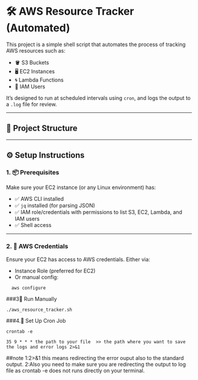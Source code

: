 # 🛠️ AWS Resource Tracker (Automated)

This project is a simple shell script that automates the process of tracking AWS resources such as:

- 🪣 S3 Buckets  
- 🖥️ EC2 Instances  
- 🌀 Lambda Functions  
- 👤 IAM Users  

It’s designed to run at scheduled intervals using `cron`, and logs the output to a `.log` file for review.

---

## 📁 Project Structure


---

## ⚙️ Setup Instructions

### 1. 📦 Prerequisites

Make sure your EC2 instance (or any Linux environment) has:

- ✅ AWS CLI installed
- ✅ `jq` installed (for parsing JSON)
- ✅ IAM role/credentials with permissions to list S3, EC2, Lambda, and IAM users
- ✅ Shell access

---

### 2. 🔐 AWS Credentials

Ensure your EC2 has access to AWS credentials. Either via:

- Instance Role (preferred for EC2)
- Or manual config:
```
  aws configure
```
###3🧪 Run Manually
```
./aws_resource_tracker.sh
```
###4.📅 Set Up Cron Job
```
crontab -e
```
```
35 9 * * * the path to your file  >> the path where you want to save the logs and error logs 2>&1
```
##note
1:2>&1 this means redirecting the error ouput also to the standard output.
2:Also you need to make sure you are redirecting the output to log file as crontab -e does not runs directly on your terminal.
